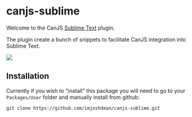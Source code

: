 # canjs-sublime
Welcome to the CanJS [Sublime Text](http://www.sublimetext.com/) plugin.

The plugin create a bunch of snippets to facilitate CanJS integration into Sublime Text.

![](https://zippy.gfycat.com/LivelyAridCommongonolek.gif)


## Installation
Currently if you wish to "install" this package you will need to go to your `Packages/User` folder
and manually install from github:
```
git clone https://github.com/imjoshdean/canjs-sublime.git
```
